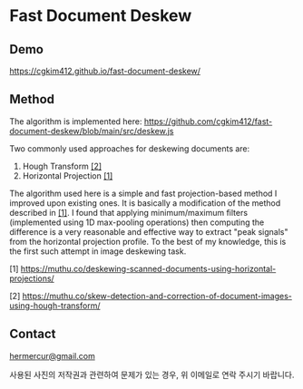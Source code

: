 # Fast Document Deskew

## Demo
https://cgkim412.github.io/fast-document-deskew/


## Method

The algorithm is implemented here: https://github.com/cgkim412/fast-document-deskew/blob/main/src/deskew.js

Two commonly used approaches for deskewing documents are:
1. Hough Transform [[2]](https://muthu.co/skew-detection-and-correction-of-document-images-using-hough-transform/)
2. Horizontal Projection [[1]](https://muthu.co/deskewing-scanned-documents-using-horizontal-projections/)

The algorithm used here is a simple and fast projection-based method I improved upon existing ones. It is basically a modification of the method described in [[1]](https://muthu.co/deskewing-scanned-documents-using-horizontal-projections/). I found that applying minimum/maximum filters (implemented using 1D max-pooling operations) then computing the difference is a very reasonable and effective way to extract "peak signals" from the horizontal projection profile. To the best of my knowledge, this is the first such attempt in image deskewing task.


[1] https://muthu.co/deskewing-scanned-documents-using-horizontal-projections/

[2] https://muthu.co/skew-detection-and-correction-of-document-images-using-hough-transform/


## Contact

hermercur@gmail.com

사용된 사진의 저작권과 관련하여 문제가 있는 경우, 위 이메일로 연락 주시기 바랍니다.
